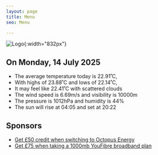 ```yaml
---
layout: page
title: Menu
seo: Menu

---
```


![Logo](/images/logo.jpg){:width="832px"}

<!-- weather_marker starts -->
## On Monday, 14 July 2025

- The average temperature today is 22.91˚C,
- With highs of 23.88˚C and lows of 22.14˚C,
- It may feel like 22.41˚C with scattered clouds
- The wind speed is 6.69m/s and visibility is 10000m
- The pressure is 1012hPa and humidity is 44%
- The sun will rise at 04:05 and set at 20:22

<!-- weather_marker ends -->

## Sponsors

- [Get £50 credit when switching to Octopus Energy](https://bit.ly/3oD1nnS)
- [Get £75 when taking a 1000mb YouFibre broadband plan](https://aklam.io/91zWhU?)

